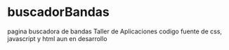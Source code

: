 # buscadorBandas
pagina buscadora de bandas Taller de Aplicaciones
codigo fuente de css, javascript y html
aun en desarrollo
